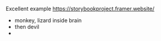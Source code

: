 Excellent example https://storybookproject.framer.website/


- monkey, lizard inside brain
- then devil
- 
